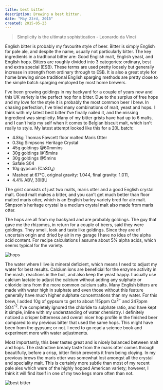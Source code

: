 ```yaml
---
title: best bitter
description: Brewing a best bitter.
date: "May 23rd, 2015"
created: 2015-05-23
---
```


> Simplicity is the ultimate sophistication - Leonardo da Vinci

English bitter is probably my favourite style of beer. Bitter is simply English for pale ale, and despite the name, usually not particularly bitter. The key ingredients in a tradtional bitter are: Good English malt, English yeast, and English hops. Bitters are roughly divided into 3 categories: ordinary, best and extra special (ESB). These terms are used pretty loosely but generally increase in strength from ordinary through to ESB. It is also a great style for home brewing since traditional English sparging methods are pretty close to the simple batch sparging employed by most home brewers.

I've been growing goldings in my backyard for a couple of years now and this UK variety is the perfect hop for a bitter. Due to the surplus of free hops and my love for the style it is probably the most common beer I brew. In chasing perfection, I've tried many combinations of malt, yeast and hops. I think with my latest best bitter I've finally nailed it, and the missing ingredient was simplicity. Many of my bitter grists have had up to 6 malts, and I can't help my self when it comes to Belgian biscuit malt, which isn't really to style. My latest attempt looked like this for a 20L batch:
* <malt>4.8kg Thomas Fawcett floor malted Maris Otter</malt>
* <malt>0.3kg Simpsons Heritage Crystal</malt>
* <hop>45g goldings @60mmins</hop>
* <hop>30g goldings @15mins</hop>
* <hop>30g goldings @5mins</hop>
* <yeast>Safale S04</yeast>
* 10g gypsum (CaSO<sub>4</sub>)
* Mashed at 67&deg;C, original gravity: 1.044, final gravity: 1.011, 
* 4.4% ABV, 30IBU

The grist consists of just two malts, maris otter and a good English crystal malt. Good malt makes a bitter, and you can't get much better than floor malted maris otter, which is an English barley variety bred for ale malt. Simpson's heritage crystal is a medium crystal malt also made from maris otter.

The hops are all from my backyard and are probably goldings. The guy that gave me the rhizomes, in return for a couple of beers, said they were goldings. They smell, look and taste like goldings. Since they are of uncertain origin and dried by air in my garage I have no idea of the alpha acid content. For recipe calculations I assume about 5% alpha acids, which seems typical for the variety.

![hops](http://img.maltmurphy.com/hopswide.jpg)

The water where I live is mineral deficient, which means I need to adjust my water for best results. Calcium ions are beneficial for the enzyme activity in the mash, reactions in the boil, and also keep the yeast happy. I usually use calcium lactate to adjust the calcium without adding any sulphate or chloride ions from the more common calcium salts. Many English bitters are made with water high in sulphate and even those without this feature generally have much higher sulphate concentrations than my water. For this brew, I added 10g of gypsum to get to about 115ppm Ca<sup>2+</sup> and 247ppm SO4<sup>-2</sup>. I've completely ignored the chloride to sulphate ratio, and have kept it simple, inline with my understanding of water chemistry. I definitely noticed a crisper bitterness and overall nicer hop profile in the finished beer compared to my previous bitter that used the same hops. This might have been from the gypsum; or not. I need to go read a science book and experiment more with water adjustments.

Most importantly, this beer tastes great and is nicely balanced between malt and hops. The distinctive bready taste from the maris otter comes through beautifully, before a crisp, bitter finish prevents it from being cloying. In my previous brews the maris otter was somewhat lost amongst all the crystal and speciality malt. This is certainly more subtle than most of my recent pale ales which were of the highly hopped American variety; however, I think it will find itself in one of my two kegs more often than not.

![best bitter](http://img.maltmurphy.com/bestbitter.jpg)
